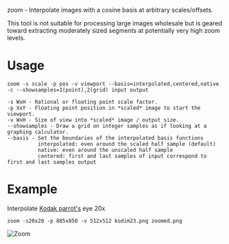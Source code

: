 zoom - Interpolate images with a cosine basis at arbitrary scales/offsets.

This tool is not suitable for processing large images wholesale but is geared toward extracting moderately sized segments at potentially very high zoom levels.

# Usage
	zoom -s scale -p pos -v viewport --basis=interpolated,centered,native -c --showsamples=1(point),2(grid) input output

	-s WxH - Rational or floating point scale factor.
	-p XxY - Floating point position in *scaled* image to start the viewport.
	-v WxH - Size of view into *scaled* image / output size.
	--showsamples - Draw a grid on integer samples as if looking at a graphing calculator.
	--basis - Set the boundaries of the interpolated basis functions
	          interpolated: even around the scaled half sample (default)
	          native: even around the unscaled half sample
	          centered: first and last samples of input correspond to first and last samples output

# Example
Interpolate [Kodak parrot's](http://r0k.us/graphics/kodak/kodak/kodim23.png) eye 20x

	zoom -s20x20 -p 885x850 -v 512x512 kodim23.png zoomed.png
	
![Zoom](http://0x09.net/i/g/zoom.png)